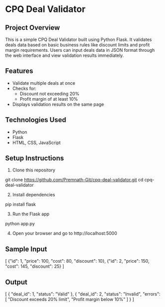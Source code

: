 # CPQ Deal Validator

## Project Overview

This is a simple CPQ Deal Validator built using Python Flask. It validates deals data based on basic business rules like discount limits and profit margin requirements. Users can input deals data in JSON format through the web interface and view validation results immediately.

## Features

- Validate multiple deals at once
- Checks for:
  - Discount not exceeding 20%
  - Profit margin of at least 10%
- Displays validation results on the same page

## Technologies Used

- Python
- Flask
- HTML, CSS, JavaScript

## Setup Instructions

1. Clone this repository

git clone https://github.com/Premnath-Git/cpq-deal-validator.git
cd cpq-deal-validator

2. Install dependencies

pip install flask

3. Run the Flask app

python app.py

4. Open your browser and go to http://localhost:5000

## Sample Input

[
{"id": 1, "price": 100, "cost": 80, "discount": 10},
{"id": 2, "price": 150, "cost": 145, "discount": 25}
]

## Output

[
  {
    "deal_id": 1,
    "status": "Valid"
  },
  {
    "deal_id": 2,
    "status": "Invalid",
    "errors": [
      "Discount exceeds 20% limit",
      "Profit margin below 10%"
    ]
  }
]
